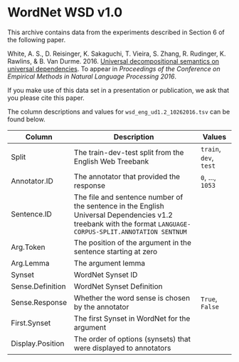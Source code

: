 # WordNet WSD v1.0

This archive contains data from the experiments described in Section 6 of the following paper.

White, A. S., D. Reisinger, K. Sakaguchi, T. Vieira, S. Zhang, R. Rudinger, K. Rawlins, & B. Van Durme. 2016. [Universal decompositional semantics on universal dependencies](http://aswhite.net/media/papers/white_universal_2016.pdf). To appear in *Proceedings of the Conference on Empirical Methods in Natural Language Processing 2016*.

If you make use of this data set in a presentation or publication, we ask that you please cite this paper.

The column descriptions and values for `wsd_eng_ud1.2_10262016.tsv` can be found below. 

| Column            | Description       | Values            |
|-------------------|-------------------|-------------------|
| Split             | The train-dev-test split from the English Web Treebank | `train`, `dev`, `test` |
| Annotator.ID      | The annotator that provided the response | `0`, ..., `1053` |
| Sentence.ID       | The file and sentence number of the sentence in the English Universal Dependencies v1.2 treebank with the format `LANGUAGE-CORPUS-SPLIT.ANNOTATION SENTNUM` |  |
| Arg.Token         | The position of the argument in the sentence starting at zero |  |
| Arg.Lemma         | The argument lemma        |  |
| Synset            | WordNet Synset ID         |  |
| Sense.Definition  | WordNet Synset Definition |  |
| Sense.Response    | Whether the word sense is chosen by the annotator |`True`, `False`|
| First.Synset      | The first Synset in WordNet for the argument|  |
| Display.Position  | The order of options (synsets) that were displayed to annotators|  |
